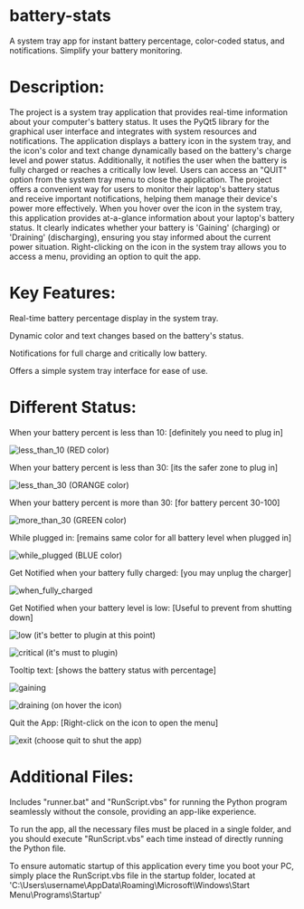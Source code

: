 # battery-stats
A system tray app for instant battery percentage, color-coded status, and notifications. Simplify your battery monitoring.

Description:
============
The project is a system tray application that provides real-time information about your computer's battery status. 
It uses the PyQt5 library for the graphical user interface and integrates with system resources and notifications. 
The application displays a battery icon in the system tray, and the icon's color and text change dynamically based on the battery's charge level and power status. 
Additionally, it notifies the user when the battery is fully charged or reaches a critically low level. Users can access an "QUIT" option from the system tray menu to close the application.
The project offers a convenient way for users to monitor their laptop's battery status and receive important notifications, helping them manage their device's power more effectively.
When you hover over the icon in the system tray, this application provides at-a-glance information about your laptop's battery status. 
It clearly indicates whether your battery is 'Gaining' (charging) or 'Draining' (discharging), ensuring you stay informed about the current power situation.
Right-clicking on the icon in the system tray allows you to access a menu, providing an option to quit the app.

Key Features:
=============
Real-time battery percentage display in the system tray.

Dynamic color and text changes based on the battery's status.

Notifications for full charge and critically low battery.

Offers a simple system tray interface for ease of use.

Different Status:
=================

When your battery percent is less than 10: [definitely you need to plug in]

![less_than_10](https://github.com/a-s-akash/battery-stats/assets/149227673/03affbec-89ca-499b-ae90-32c24a6f7d29)
(RED color)

When your battery percent is less than 30: [its the safer zone to plug in]

![less_than_30](https://github.com/a-s-akash/battery-stats/assets/149227673/d31ca782-ec16-4b82-bbca-f3e85ae8c8e4)
(ORANGE color)

When your battery percent is more than 30: [for battery percent 30-100]

![more_than_30](https://github.com/a-s-akash/battery-stats/assets/149227673/bc35d7b1-f603-496d-ba2b-a39f2acd2cbf)
(GREEN color)

While plugged in: [remains same color for all battery level when plugged in]

![while_plugged](https://github.com/a-s-akash/battery-stats/assets/149227673/dab73108-27ce-4662-b341-a323d99cc716)
(BLUE color)

Get Notified when your battery fully charged: [you may unplug the charger]

![when_fully_charged](https://github.com/a-s-akash/battery-stats/assets/149227673/5ec13b47-3d67-4cef-8e63-146ac3bf4956)

Get Notified when your battery level is low: [Useful to prevent from shutting down]

![low](https://github.com/a-s-akash/battery-stats/assets/149227673/cf0427e5-e50a-4d39-ad19-900d6a74a886)
(it's better to plugin at this point)

![critical](https://github.com/a-s-akash/battery-stats/assets/149227673/4e9d1bb8-601b-45c8-8b08-95e087e7054e)
(it's must to plugin)

Tooltip text: [shows the battery status with percentage]

![gaining](https://github.com/a-s-akash/battery-stats/assets/149227673/b58c15e3-23f2-4303-8585-2bbb3df375a0)

![draining](https://github.com/a-s-akash/battery-stats/assets/149227673/67257d67-e6c4-40cd-a997-ef79e6182544)
(on hover the icon)

Quit the App: [Right-click on the icon to open the menu]

![exit](https://github.com/a-s-akash/battery-stats/assets/149227673/871108f5-9299-45ab-b77f-bdcbf32821b1)
(choose quit to shut the app)

Additional Files:
=================
Includes "runner.bat" and "RunScript.vbs" for running the Python program seamlessly without the console, providing an app-like experience.

To run the app, all the necessary files must be placed in a single folder, and you should execute "RunScript.vbs" each time instead of directly running the Python file.

To ensure automatic startup of this application every time you boot your PC, simply place the RunScript.vbs file in the startup folder, located at 
'C:\Users\username\AppData\Roaming\Microsoft\Windows\Start Menu\Programs\Startup'
